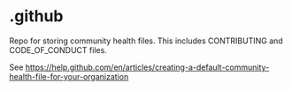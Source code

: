 # .github
Repo for storing community health files. This includes CONTRIBUTING and CODE_OF_CONDUCT files. 

See https://help.github.com/en/articles/creating-a-default-community-health-file-for-your-organization

